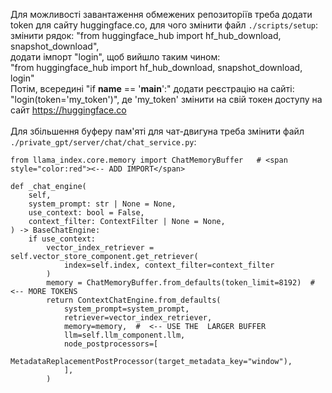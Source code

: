 Для можливості завантаження обмежених репозиторіїв треба додати token для сайту huggingface.co, для чого змінити файл `./scripts/setup`:<br />
змінити рядок: "from huggingface_hub import hf_hub_download, snapshot_download",<br />
додати імпорт "login", щоб вийшло таким чином:<br />
"from huggingface_hub import hf_hub_download, snapshot_download, login"<br />
Потім, всередині "if __name__ == '__main__':" додати реєстрацію на сайті:<br />
"login(token='my_token')", де 'my_token' змінити на свій токен доступу на сайт https://huggingface.co<br /><br />
Для збільшення буферу пам'яті для чат-двигуна треба змінити файл `./private_gpt/server/chat/chat_service.py`:

    from llama_index.core.memory import ChatMemoryBuffer   # <span style="color:red"><-- ADD IMPORT</span>

    def _chat_engine(
        self,
        system_prompt: str | None = None,
        use_context: bool = False,
        context_filter: ContextFilter | None = None,
    ) -> BaseChatEngine:
        if use_context:
            vector_index_retriever = self.vector_store_component.get_retriever(
                index=self.index, context_filter=context_filter
            )
            memory = ChatMemoryBuffer.from_defaults(token_limit=8192)  # <-- MORE TOKENS
            return ContextChatEngine.from_defaults(
                system_prompt=system_prompt,
                retriever=vector_index_retriever,
                memory=memory,  #  <-- USE THE  LARGER BUFFER
                llm=self.llm_component.llm,
                node_postprocessors=[
                    MetadataReplacementPostProcessor(target_metadata_key="window"),
                ],
            )
